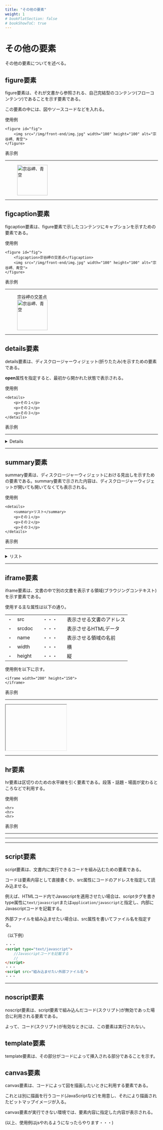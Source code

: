 ```yaml
---
title: "その他の要素"
weight: 1
# bookFlatSection: false
# bookShowToC: true
---
```



# その他の要素


その他の要素についてを述べる。


## figure要素

figure要素は、それが文書から参照される、自己完結型のコンテンツ(フローコンテンツ)であることを示す要素である。

この要素の中には、図やソースコードなどを入れる。

使用例

```
<figure id="fig">
    <img src="/img/front-end/img.jpg" width="100" height="100" alt="宗谷岬、青空">
</figure>
```

表示例

<hr>
<figure id="fig">
    <img src="/img/front-end/img.jpg" width="100" height="100" alt="宗谷岬、青空">
</figure>
<hr>


## figcaption要素

figcaption要素は、figure要素で示したコンテンツにキャプションを示すための要素である。

使用例


```
<figure id="fig">
    <figcaption>宗谷岬の交差点</figcaption>
    <img src="/img/front-end/img.jpg" width="100" height="100" alt="宗谷岬、青空">
</figure>
```

表示例

<hr>
<figure id="fig">
    <figcaption>宗谷岬の交差点</figcaption>
    <img src="/img/front-end/img.jpg" width="100" height="100" alt="宗谷岬、青空">
</figure>
<hr>


## details要素

details要素は、ディスクロージャーウィジェット(折りたたみ)を示すための要素である。

**open**属性を指定すると、最初から開かれた状態で表示される。

使用例

```
<details>
    <p>その１</p>
    <p>その２</p>
    <p>その３</p>
</details>
```

表示例

<hr>
<details>
    <p>その１</p>
    <p>その２</p>
    <p>その３</p>
</details>
<hr>

## summary要素

summary要素は、ディスクロージャーウィジェットにおける見出しを示すための要素である。summary要素で示された内容は、ディスクロージャーウィジェットが開いても開いてなくても表示される。

使用例

```
<details>
    <summary>リスト</summary>
    <p>その１</p>
    <p>その２</p>
    <p>その３</p>
</details>
```

表示例

<hr>
<details>
    <summary>リスト</summary>
    <p>その１</p>
    <p>その２</p>
    <p>その３</p>
</details>
<hr>


## iframe要素

iframe要素は、文書の中で別の文書を表示する領域(ブラウジングコンテキスト)を示す要素である。

使用する主な属性は以下の通り。

<table style="border:none;">
    <tr style="border:none;">
        <td style="border:none;">・</td>
        <td style="border:none;">src</td>
        <td style="border:none;">　・・・　</td>
        <td style="border:none;">表示させる文書のアドレス</td>
    </tr>
    <tr style="border:none;">
        <td style="border:none;">・</td>
        <td style="border:none;">srcdoc</td>
        <td style="border:none;">　・・・　</td>
        <td style="border:none;">表示させるHTMLデータ</td>
    </tr>
    <tr>
        <td style="border:none;">・</td>
        <td style="border:none;">name</td>
        <td style="border:none;">　・・・　</td>
        <td style="border:none;">表示させる領域の名前</td>
    </tr>
    <tr>
        <td style="border:none;">・</td>
        <td style="border:none;">width</td>
        <td style="border:none;">　・・・　</td>
        <td style="border:none;">横</td>
    </tr>
    <tr>
        <td style="border:none;">・</td>
        <td style="border:none;">height</td>
        <td style="border:none;">　・・・　</td>
        <td style="border:none;">縦</td>
    </tr>
</table>


使用例を以下に示す。

```
<iframe width="200" height="150">
</iframe>
```

表示例

<hr>
<iframe width="200" height="150">
</iframe>
<hr>



## hr要素

hr要素は区切りのための水平線を引く要素である。段落・話題・場面が変わるところなどで利用する。


使用例

```
<hr>
<hr>
<hr>
```

表示例

<hr>
<hr>
<hr>


## script要素

script要素は、文書内に実行できるコードを組み込むための要素である。

コードは要素内容として直接書くか、src属性にコードのアドレスを指定して読み込ませる。

例えば、HTMLコード内でJavascriptを適用させたい場合は、scriptタグを書きtype属性に```text/javascript```または```application/javascript```と指定し、内部にJavascriptコードを記載する。

外部ファイルを組み込ませたい場合は、src属性を書いてファイル名を指定する。

（以下例）

```html
・・・
<script type="text/javascript">
    //Javascriptコードを記載する
    //
</script>
・・・
<script src="組み込ませたい外部ファイル名">
・・・
```

<hr>

## noscript要素

noscript要素は、script要素で組み込んだコード(スクリプト)が無効であった場合に利用される要素である。

よって、コード(スクリプト)が有効なときには、この要素は実行されない。


## template要素

template要素は、その部分がコードによって挿入される部分であることを示す。



## canvas要素

canvas要素は、コードによって図を描画したいときに利用する要素である。

これとは別に描画を行うコード(JavaScriptなど)を用意し、それにより描画されたビットマップイメージが入る。

canvas要素が実行できない環境では、要素内容に指定した内容が表示される。

(以上、使用例はjsやれるようになったらやります・・・)